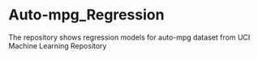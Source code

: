 # Auto-mpg_Regression
The repository shows regression models for auto-mpg dataset from UCI Machine Learning Repository
